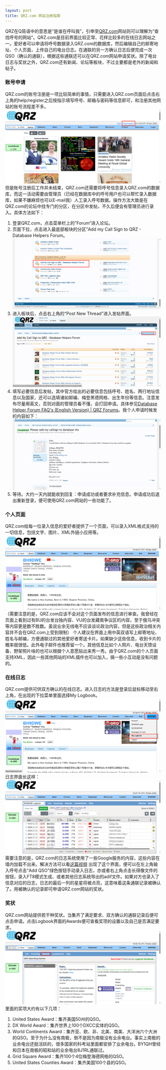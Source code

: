 ```yaml
---
layout: post
title: QRZ.com 网站注册指南
---
```

QRZ在Q简语中的意思是“是谁在呼叫我”，引申至[QRZ.com](https://www.qrz.com/)网站则可以理解为“查找呼号的网站”。QRZ.com是目前界面比较正常、花样比较多的在线日志网站之一。爱好者可以申请将呼号数据录入QRZ.com的数据库，然后编辑自己的邮寄地址、个人页面，上传自己的电台日志。在通联的另一方确认日志后便完成一次QSO（确认的通联），根据这些通联还可以在QRZ.com网站申请奖状。除了电台日志与奖状之外，QRZ.com还有新闻、论坛等板块，不过主要都是老外的新闻和帖子。
### 账号申请
QRZ.com的账号注册是一项比较简单的事情，只需要进入QRZ.com页面后点击右上角的help/register之后按指示填写呼号、邮箱与密码等信息即可，和注册其他网站的账号流程差不多。
![/pictures/qrz1.png](/pictures/qrz1.png)
但是账号注册后工作并未结束，QRZ.com还需要将呼号信息录入QRZ.com的数据库，而这一活动需要由管理员（已经在数据库中的呼号用户也可以帮忙录入数据库，如果不嫌麻烦也可以E-mail我）人工录入呼号数据。操作方法大致是在QRZ.com的论坛中找专门的分区，在分区中发帖，不久后便会有管理员进行录入。具体方法如下：
1. 登录QRZ.com，点击菜单栏上的”Forum“进入论坛。
2. 页面下拉，点击进入最底部板块的分区”Add my Call Sign to QRZ - Database Helpers Forum。![/pictures/qrz2.png](/pictures/qrz2.png)
3. 进入板块后，点击右上角的“Post New Thread”进入发帖界面。![/pictures/qrz3.png](/pictures/qrz3.png)
4. 填写必要信息后发帖，其中官方给出的必要信息包括呼号、姓名、两行地址信息以及国家，还可以选填诸如邮编、梅登黑德网格、出生年份等信息。注意发布尽量用英文，否则对面的管理员看不懂，会打回申请。具体参见[Database Helper Forum FAQ's (English Version) | QRZ Forums](https://forums.qrz.com/index.php?threads/database-helper-forum-faqs-english-version.816923/)。我个人申请时候发的内容如下：![/pictures/qrz4.png](/pictures/qrz4.png)
5. 等待。大约一天内就能收到回复：申请成功或者要求补充信息。申请成功后退出重新登录，便可使用QRZ.com网站的一些功能了。
### 个人页面
QRZ.com给每一位录入信息的爱好者提供了一个页面，可以录入XML格式支持的一切信息，包括文字、图片、XML外链小应用等。
![/pictures/qrz5.png](/pictures/qrz5.png)
（需要注意的是，QRZ.com应该不会对这个页面发布的信息进行审查。我曾经在页面上看到过有BU的台发台独内容、VU的台发藏南争议区的内容，至于俄乌冲突等内容更是数不胜数。虽说业余无线电不应该谈论政治内容，但是这些政治相关内容并不会在QRZ.com上受到限制）
个人建议在界面上用中英双语写上邮寄地址、姓名与邮编，方便通联过的其他爱好者寄送卡片。如果缺少这些信息，收到卡片的概率就很低。此外电子邮件也推荐留一个。其他信息比如个人照片、电台天馈设备、野架照片啥的也可以根据个人意愿贴出来秀一秀。由于QRZ.com的个人页面支持XML，因此一些其他网站的XML插件也可以加入，搞一些小互动是没有问题的。
### 在线日志
QRZ.com提供可供双方确认的在线日志。进入日志的方法是登录后鼠标移动至右上角，在出现的下拉菜单里面选择My Logbook。
![/pictures/qrz6.png](/pictures/qrz6.png)
日志界面长这样：![/pictures/qrz7.png](/pictures/qrz7.png)
需要注意的是，QRZ.com的日志系统使用了一些Google服务的内容，这些内容在墙内加载不出来。解决方法可以看[这篇视频](https://www.bilibili.com/video/BV1NZ4y1j7e8)
出现了这个界面，便可以在左上角输入呼号点击“Add QSO”绿色按钮手动录入日志，亦或者右上角点击长得像文件的按钮，录入FT8模式生成、或者其他日志系统导出的adif文件。如果对方也录入了信息对应的日志，日志的最后一列的星星将被点亮，这意味着这条通联记录被确认了。用被确认的记录即可申请QRZ.com网站的奖状。
### 奖状
QRZ.com网站提供若干种奖状。当集齐了满足要求、双方确认的通联记录后便可点击申请。点击Logbook界面的Awards便可查看奖项的设置以及自己是否满足要求。
![/pictures/qrz8.png](/pictures/qrz8.png)
里面的奖项大约有以下几项：
1. United States Award：集齐美国50州的QSO。
2. DX World Award：集齐世界上100个DXCC实体的QSO。
3. World Continents Award：集齐亚、欧、非、北美、南美、大洋洲六个大洲的QSO。至于为什么没有南极，倒不是因为南极没有业余电台。事实上南极的业余电台还挺活跃的，很多国家的科考站里面都安排了业余电台。BY1QH曾经和日本在南极的昭和站的业余电台8J1RL通联过。
4. Grid Square Award：集齐100个4位梅登海德网格的QSO。
5. United States Counties Award：集齐美国100个县的QSO。
